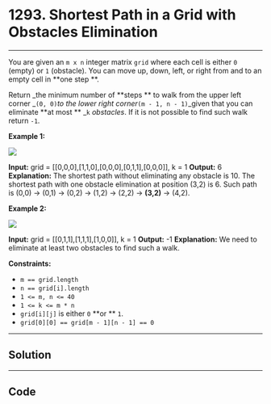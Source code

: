 # 1293. Shortest Path in a Grid with Obstacles Elimination

---

You are given an `m x n` integer matrix `grid` where each cell is either `0` (empty) or `1` (obstacle). You can move up, down, left, or right from and to an empty cell in **one step **.

Return _the minimum number of **steps ** to walk from the upper left corner _`(0, 0)`_to the lower right corner_`(m - 1, n - 1)`_given that you can eliminate **at most ** _`k` _obstacles_. If it is not possible to find such walk return `-1`.

 

**Example 1:**

![](https://assets.leetcode.com/uploads/2021/09/30/short1-grid.jpg)


**Input:** grid = [[0,0,0],[1,1,0],[0,0,0],[0,1,1],[0,0,0]], k = 1
**Output:** 6
**Explanation:** 
The shortest path without eliminating any obstacle is 10.
The shortest path with one obstacle elimination at position (3,2) is 6. Such path is (0,0) -> (0,1) -> (0,2) -> (1,2) -> (2,2) -> **(3,2)** -> (4,2).


**Example 2:**

![](https://assets.leetcode.com/uploads/2021/09/30/short2-grid.jpg)


**Input:** grid = [[0,1,1],[1,1,1],[1,0,0]], k = 1
**Output:** -1
**Explanation:** We need to eliminate at least two obstacles to find such a walk.


 

**Constraints:**

  * `m == grid.length`
  * `n == grid[i].length`
  * `1 <= m, n <= 40`
  * `1 <= k <= m * n`
  * `grid[i][j]` is either `0` **or ** `1`.
  * `grid[0][0] == grid[m - 1][n - 1] == 0`

---

## Solution



---

## Code
```python


```